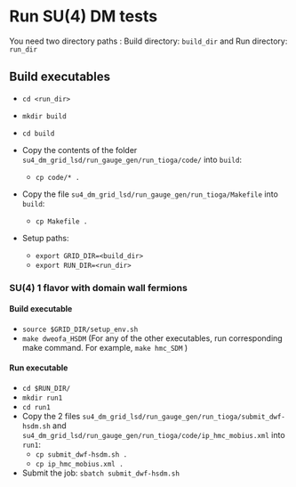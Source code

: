 # Run SU(4) DM tests
You need two directory paths : Build directory: `build_dir` and Run directory: `run_dir`
## Build executables
- `cd <run_dir>`
- `mkdir build`
- `cd build`
- Copy the contents of the folder `su4_dm_grid_lsd/run_gauge_gen/run_tioga/code/` into `build`: 
  - `cp code/* .`
- Copy the file ```su4_dm_grid_lsd/run_gauge_gen/run_tioga/Makefile``` into `build`: 
  - `cp Makefile .`

- Setup paths:
  - `export GRID_DIR=<build_dir>`
  - `export RUN_DIR=<run_dir>`

### SU(4) 1 flavor with domain wall fermions
#### Build executable
- `source $GRID_DIR/setup_env.sh`
- `make dweofa_HSDM`
(For any of the other executables, run corresponding make command. For example, `make hmc_SDM` )
#### Run executable
- `cd $RUN_DIR/`
- `mkdir run1`
- `cd run1`
- Copy the 2 files `su4_dm_grid_lsd/run_gauge_gen/run_tioga/submit_dwf-hsdm.sh` and `su4_dm_grid_lsd/run_gauge_gen/run_tioga/code/ip_hmc_mobius.xml` into `run1`:
  - `cp submit_dwf-hsdm.sh .`
  - `cp ip_hmc_mobius.xml .` 
- Submit the job:  `sbatch submit_dwf-hsdm.sh`
